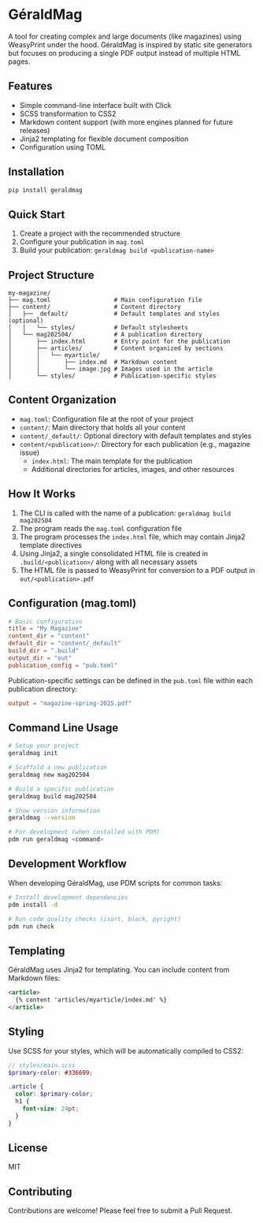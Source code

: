# GéraldMag

A tool for creating complex and large documents (like magazines) using WeasyPrint under the hood. GéraldMag is inspired by static site generators but focuses on producing a single PDF output instead of multiple HTML pages.

## Features

- Simple command-line interface built with Click
- SCSS transformation to CSS2
- Markdown content support (with more engines planned for future releases)
- Jinja2 templating for flexible document composition
- Configuration using TOML

## Installation

```bash
pip install geraldmag
```

## Quick Start

1. Create a project with the recommended structure
2. Configure your publication in `mag.toml`
3. Build your publication: `geraldmag build <publication-name>`

## Project Structure

```plaintext
my-magazine/
├── mag.toml                  # Main configuration file
├── content/                  # Content directory
│   ├── _default/             # Default templates and styles (optional)
│   │   └── styles/           # Default stylesheets
│   └── mag202504/            # A publication directory
│       ├── index.html        # Entry point for the publication
│       ├── articles/         # Content organized by sections
│       │   └── myarticle/
│       │       ├── index.md  # Markdown content
│       │       └── image.jpg # Images used in the article
│       └── styles/           # Publication-specific styles
```

## Content Organization

- `mag.toml`: Configuration file at the root of your project
- `content/`: Main directory that holds all your content
- `content/_default/`: Optional directory with default templates and styles
- `content/<publication>/`: Directory for each publication (e.g., magazine issue)
  - `index.html`: The main template for the publication
  - Additional directories for articles, images, and other resources

## How It Works

1. The CLI is called with the name of a publication: `geraldmag build mag202504`
2. The program reads the `mag.toml` configuration file
3. The program processes the `index.html` file, which may contain Jinja2 template directives
4. Using Jinja2, a single consolidated HTML file is created in `.build/<publication>/` along with all necessary assets
5. The HTML file is passed to WeasyPrint for conversion to a PDF output in `out/<publication>.pdf`

## Configuration (mag.toml)

```toml
# Basic configuration
title = "My Magazine"
content_dir = "content"
default_dir = "content/_default"
build_dir = ".build"
output_dir = "out"
publication_config = "pub.toml"
```

Publication-specific settings can be defined in the `pub.toml` file within each publication directory:

```toml
output = "magazine-spring-2025.pdf"
```

## Command Line Usage

```bash
# Setup your project
geraldmag init

# Scaffold a new publication
geraldmag new mag202504

# Build a specific publication
geraldmag build mag202504

# Show version information
geraldmag --version

# For development (when installed with PDM)
pdm run geraldmag <command>
```

## Development Workflow

When developing GéraldMag, use PDM scripts for common tasks:

```bash
# Install development dependencies
pdm install -d

# Run code quality checks (isort, black, pyright)
pdm run check
```

## Templating

GéraldMag uses Jinja2 for templating. You can include content from Markdown files:

```html
<article>
  {% content 'articles/myarticle/index.md' %}
</article>
```

## Styling

Use SCSS for your styles, which will be automatically compiled to CSS2:

```scss
// styles/main.scss
$primary-color: #336699;

.article {
  color: $primary-color;
  h1 {
    font-size: 24pt;
  }
}
```

## License

MIT

## Contributing

Contributions are welcome! Please feel free to submit a Pull Request.
